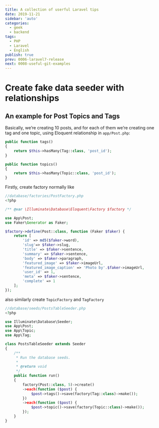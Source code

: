 ```yaml
---
title: A collection of userful Laravel tips
date: 2019-11-21
sidebar: 'auto'
categories:
  - geek
  - backend
tags:
  - PHP
  - Laravel
  - English
publish: true
prev: 0006-laravel7-release
next: 0008-useful-git-examples
---
```


# Create fake data seeder with relationships

## An example for Post Topics and Tags

Basically, we’re creating 10 posts, and for each of them we’re creating one tag and one topic, using Eloquent relationship in `app/Post.php`:

```php
public function tags()
{
    return $this->hasMany(Tag::class, 'post_id');
}

public function topics()
{
    return $this->hasMany(Topic::class, 'post_id');
}
```

Firstly, create factory normally like

```php
//database/factories/PostFactory.php
<?php

/** @var \Illuminate\Database\Eloquent\Factory $factory */

use App\Post;
use Faker\Generator as Faker;

$factory->define(Post::class, function (Faker $faker) {
    return [
        'id' => md5($faker->word),
        'slug'=> $faker->slug,
        'title' => $faker->sentence,
        'summary' => $faker->sentence,
        'body' => $faker->paragraph,
        'featured_image' => $faker->imageUrl,
        'featured_image_caption' => 'Photo by'.$faker->imageUrl,
        'user_id' => 1,
        'meta' => $faker->sentence,
        'complete' => 1
    ];
});
```

also similarly create `TopicFactory` and `TagFactory`

```php
//database/seeds/PostsTableSeeder.php
<?php

use Illuminate\Database\Seeder;
use App\Post;
use App\Topic;
use App\Tag;

class PostsTableSeeder extends Seeder
{
    /**
     * Run the database seeds.
     *
     * @return void
     */
    public function run()
    {
        factory(Post::class, 5)->create()
        ->each(function ($post) {
            $post->tags()->save(factory(Tag::class)->make());
        })
        ->each(function ($post) {
            $post->topic()->save(factory(Topic::class)->make());
        });
    }
}
```
